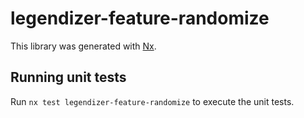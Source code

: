 # legendizer-feature-randomize

This library was generated with [Nx](https://nx.dev).

## Running unit tests

Run `nx test legendizer-feature-randomize` to execute the unit tests.

